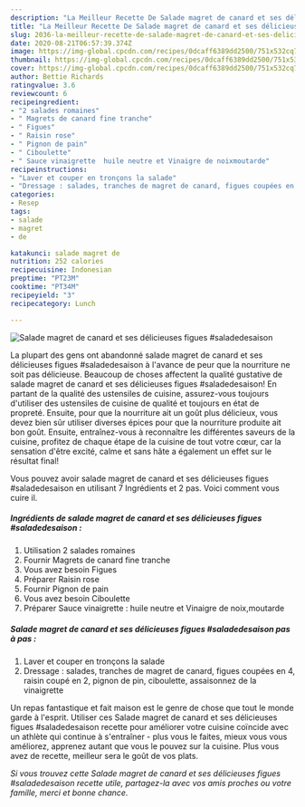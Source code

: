 ```yaml
---
description: "La Meilleur Recette De Salade magret de canard et ses délicieuses figues #saladedesaison"
title: "La Meilleur Recette De Salade magret de canard et ses délicieuses figues #saladedesaison"
slug: 2036-la-meilleur-recette-de-salade-magret-de-canard-et-ses-delicieuses-figues-saladedesaison
date: 2020-08-21T06:57:39.374Z
image: https://img-global.cpcdn.com/recipes/0dcaff6389dd2500/751x532cq70/salade-magret-de-canard-et-ses-delicieuses-figues-saladedesaison-photo-principale-de-la-recette.jpg
thumbnail: https://img-global.cpcdn.com/recipes/0dcaff6389dd2500/751x532cq70/salade-magret-de-canard-et-ses-delicieuses-figues-saladedesaison-photo-principale-de-la-recette.jpg
cover: https://img-global.cpcdn.com/recipes/0dcaff6389dd2500/751x532cq70/salade-magret-de-canard-et-ses-delicieuses-figues-saladedesaison-photo-principale-de-la-recette.jpg
author: Bettie Richards
ratingvalue: 3.6
reviewcount: 6
recipeingredient:
- "2 salades romaines"
- " Magrets de canard fine tranche"
- " Figues"
- " Raisin rose"
- " Pignon de pain"
- " Ciboulette"
- " Sauce vinaigrette  huile neutre et Vinaigre de noixmoutarde"
recipeinstructions:
- "Laver et couper en tronçons la salade"
- "Dressage : salades, tranches de magret de canard, figues coupées en 4, raisin coupé en 2, pignon de pin, ciboulette, assaisonnez de la vinaigrette"
categories:
- Resep
tags:
- salade
- magret
- de

katakunci: salade magret de 
nutrition: 252 calories
recipecuisine: Indonesian
preptime: "PT23M"
cooktime: "PT34M"
recipeyield: "3"
recipecategory: Lunch

---
```



![Salade magret de canard et ses délicieuses figues #saladedesaison](https://img-global.cpcdn.com/recipes/0dcaff6389dd2500/751x532cq70/salade-magret-de-canard-et-ses-delicieuses-figues-saladedesaison-photo-principale-de-la-recette.jpg)

La plupart des gens ont abandonné salade magret de canard et ses délicieuses figues #saladedesaison à l'avance de peur que la nourriture ne soit pas délicieuse. Beaucoup de choses affectent la qualité gustative de salade magret de canard et ses délicieuses figues #saladedesaison! En partant de la qualité des ustensiles de cuisine, assurez-vous toujours d'utiliser des ustensiles de cuisine de qualité et toujours en état de propreté. Ensuite, pour que la nourriture ait un goût plus délicieux, vous devez bien sûr utiliser diverses épices pour que la nourriture produite ait bon goût. Ensuite, entraînez-vous à reconnaître les différentes saveurs de la cuisine, profitez de chaque étape de la cuisine de tout votre cœur, car la sensation d'être excité, calme et sans hâte a également un effet sur le résultat final!

<!--inarticleads1-->

Vous pouvez avoir salade magret de canard et ses délicieuses figues #saladedesaison en utilisant 7 Ingrédients et 2 pas. Voici comment vous cuire il.

##### Ingrédients de salade magret de canard et ses délicieuses figues #saladedesaison :

1. Utilisation 2 salades romaines
1. Fournir  Magrets de canard fine tranche
1. Vous avez besoin  Figues
1. Préparer  Raisin rose
1. Fournir  Pignon de pain
1. Vous avez besoin  Ciboulette
1. Préparer  Sauce vinaigrette : huile neutre et Vinaigre de noix,moutarde




<!--inarticleads2-->

##### Salade magret de canard et ses délicieuses figues #saladedesaison pas à pas :

1. Laver et couper en tronçons la salade
1. Dressage : salades, tranches de magret de canard, figues coupées en 4, raisin coupé en 2, pignon de pin, ciboulette, assaisonnez de la vinaigrette




<!--inarticleads1-->

<p>
Un repas fantastique et fait maison est le genre de chose que tout le monde garde à l'esprit. Utiliser ces Salade magret de canard et ses délicieuses figues #saladedesaison recette pour améliorer votre cuisine coïncide avec un athlète qui continue à s'entraîner - plus vous le faites, mieux vous vous améliorez, apprenez autant que vous le pouvez sur la cuisine. Plus vous avez de recette, meilleur sera le goût de vos plats.
</p>

<p>
<i>Si vous trouvez cette Salade magret de canard et ses délicieuses figues #saladedesaison recette utile, partagez-la avec vos amis proches ou votre famille, merci et bonne chance.</i>
</p>
